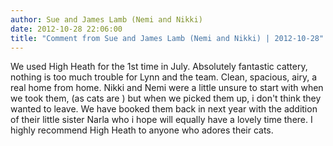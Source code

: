 ```yaml
---
author: Sue and James Lamb (Nemi and Nikki)
date: 2012-10-28 22:06:00
title: "Comment from Sue and James Lamb (Nemi and Nikki) | 2012-10-28"
---
```

We used High Heath for the 1st time in July. Absolutely fantastic cattery, nothing is too much trouble for Lynn and the team. Clean, spacious, airy, a real home from home. Nikki and Nemi were a little unsure to start with when we took them, (as cats are ) but when we picked them up, i don't think they wanted to leave. We have booked them back in next year with the addition of their little sister Narla who i hope will equally have a lovely time there. I highly recommend High Heath to anyone who adores their cats.

